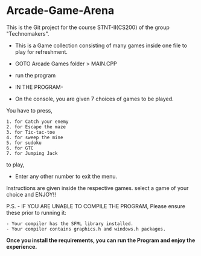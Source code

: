 # Arcade-Game-Arena
This is the Git project for the course STNT-II(CS200) of the group "Technomakers".

- This is a Game collection consisting of many games inside one file to play for refreshment.

- GOTO Arcade Games folder > MAIN.CPP
- run the program


- IN THE PROGRAM-
 - On the console, you are given 7 choices of games to be played.

You have to press,
```
1. for Catch your enemy
2. for Escape the maze
3. for Tic-tac-toe
4. for sweep the mine
5. for sudoku
6. for GTC
7. for Jumping Jack
```
to play, 
- Enter any other number to exit the menu.

Instructions are given inside the respective games.
select a game of your choice and ENJOY!!


P.S. - IF YOU ARE UNABLE TO COMPILE THE PROGRAM, Please ensure these prior to running it:
```
- Your compiler has the SFML library installed.
- Your compiler contains graphics.h and windows.h packages.
```
**Once you install the requirements, you can run the Program and enjoy the experience.**

